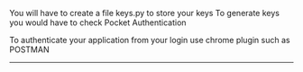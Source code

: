 You will have to create a file keys.py to store your keys
To generate keys you would have to check
<a herf="http://getpocket.com/developer/docs/authentication/">Pocket Authentication</a>

To authenticate your application from your login use chrome plugin such as POSTMAN
<hr />
